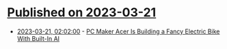 # [Published on 2023-03-21](index.md)

* [2023-03-21, 02:02:00](https://hardware.slashdot.org/story/23/03/21/0058228/pc-maker-acer-is-building-a-fancy-electric-bike-with-built-in-ai?utm_source=rss1.0mainlinkanon&utm_medium=feed) - [PC Maker Acer Is Building a Fancy Electric Bike With Built-In AI](https://hardware.slashdot.org/story/23/03/21/0058228/pc-maker-acer-is-building-a-fancy-electric-bike-with-built-in-ai?utm_source=rss1.0mainlinkanon&utm_medium=feed)
